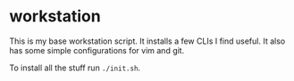 # workstation

This is my base workstation script. It installs a few CLIs I find useful.
It also has some simple configurations for vim and git.

To install all the stuff run `./init.sh`.
